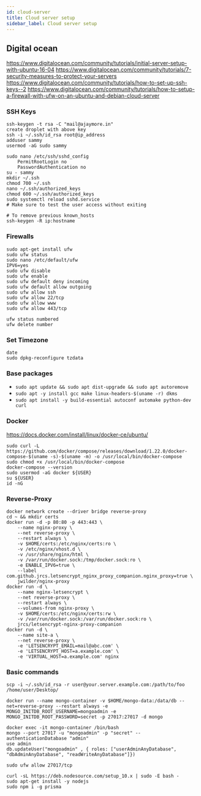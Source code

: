 ```yaml
---
id: cloud-server
title: Cloud server setup
sidebar_label: Cloud server setup
---
```


## Digital ocean
https://www.digitalocean.com/community/tutorials/initial-server-setup-with-ubuntu-16-04
https://www.digitalocean.com/community/tutorials/7-security-measures-to-protect-your-servers
https://www.digitalocean.com/community/tutorials/how-to-set-up-ssh-keys--2
https://www.digitalocean.com/community/tutorials/how-to-setup-a-firewall-with-ufw-on-an-ubuntu-and-debian-cloud-server

### SSH Keys
```
ssh-keygen -t rsa -C "mail@ajaymore.in"
create droplet with above key
ssh -i ~/.ssh/id_rsa root@ip_address
adduser sammy
usermod -aG sudo sammy

sudo nano /etc/ssh/sshd_config
	PermitRootLogin no
	PasswordAuthentication no
su - sammy
mkdir ~/.ssh
chmod 700 ~/.ssh
nano ~/.ssh/authorized_keys
chmod 600 ~/.ssh/authorized_keys
sudo systemctl reload sshd.service
# Make sure to test the user access without exiting

# To remove previous known_hosts
ssh-keygen -R ip:hostname
```

### Firewalls
```
sudo apt-get install ufw
sudo ufw status
sudo nano /etc/default/ufw
IPV6=yes
sudo ufw disable
sudo ufw enable
sudo ufw default deny incoming
sudo ufw default allow outgoing
sudo ufw allow ssh
sudo ufw allow 22/tcp
sudo ufw allow www
sudo ufw allow 443/tcp

ufw status numbered
ufw delete number
```

### Set Timezone
```
date
sudo dpkg-reconfigure tzdata
```

### Base packages
- `sudo apt update && sudo apt dist-upgrade && sudo apt autoremove`
- `sudo apt -y install gcc make linux-headers-$(uname -r) dkms`
- `sudo apt install -y build-essential autoconf automake python-dev curl`

### Docker
https://docs.docker.com/install/linux/docker-ce/ubuntu/
```
sudo curl -L https://github.com/docker/compose/releases/download/1.22.0/docker-compose-$(uname -s)-$(uname -m) -o /usr/local/bin/docker-compose
sudo chmod +x /usr/local/bin/docker-compose
docker-compose --version
sudo usermod -aG docker ${USER}
su ${USER}
id -nG
```

### Reverse-Proxy
```
docker network create --driver bridge reverse-proxy
cd ~ && mkdir certs
docker run -d -p 80:80 -p 443:443 \
    --name nginx-proxy \
    --net reverse-proxy \
    --restart always \
    -v $HOME/certs:/etc/nginx/certs:ro \
    -v /etc/nginx/vhost.d \
    -v /usr/share/nginx/html \
    -v /var/run/docker.sock:/tmp/docker.sock:ro \
    -e ENABLE_IPV6=true \
    --label com.github.jrcs.letsencrypt_nginx_proxy_companion.nginx_proxy=true \
    jwilder/nginx-proxy
docker run -d \
    --name nginx-letsencrypt \
    --net reverse-proxy \
    --restart always \
    --volumes-from nginx-proxy \
    -v $HOME/certs:/etc/nginx/certs:rw \
    -v /var/run/docker.sock:/var/run/docker.sock:ro \
    jrcs/letsencrypt-nginx-proxy-companion
docker run -d \
    --name site-a \
    --net reverse-proxy \
    -e 'LETSENCRYPT_EMAIL=mail@abc.com' \
    -e 'LETSENCRYPT_HOST=a.example.com' \
    -e 'VIRTUAL_HOST=a.example.com' nginx
```

### Basic commands
```
scp -i ~/.ssh/id_rsa -r user@your.server.example.com:/path/to/foo /home/user/Desktop/

```

```
docker run --name mongo-container -v $HOME/mongo-data:/data/db --net=reverse-proxy --restart always -e MONGO_INITDB_ROOT_USERNAME=mongoadmin -e MONGO_INITDB_ROOT_PASSWORD=secret -p 27017:27017 -d mongo

docker exec -it mongo-container /bin/bash
mongo --port 27017 -u "mongoadmin" -p "secret" --authenticationDatabase "admin"
use admin
db.updateUser("mongoadmin" , { roles: ["userAdminAnyDatabase", "dbAdminAnyDatabase", "readWriteAnyDatabase"]})

sudo ufw allow 27017/tcp

curl -sL https://deb.nodesource.com/setup_10.x | sudo -E bash -
sudo apt-get install -y nodejs
sudo npm i -g prisma
```
